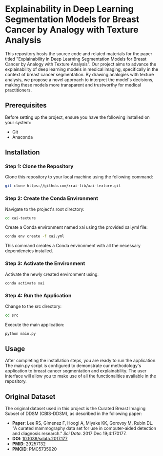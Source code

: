 # Explainability in Deep Learning Segmentation Models for Breast Cancer by Analogy with Texture Analysis

This repository hosts the source code and related materials for the paper titled "Explainability in Deep Learning Segmentation Models for Breast Cancer by Analogy with Texture Analysis". Our project aims to advance the explainability of deep learning models in medical imaging, specifically in the context of breast cancer segmentation. By drawing analogies with texture analysis, we propose a novel approach to interpret the model's decisions, making these models more transparent and trustworthy for medical practitioners.

## Prerequisites

Before setting up the project, ensure you have the following installed on your system:
- Git
- Anaconda

## Installation

### Step 1: Clone the Repository

Clone this repository to your local machine using the following command:

```bash
git clone https://github.com/xrai-lib/xai-texture.git
```

### Step 2: Create the Conda Environment

Navigate to the project's root directory:

```bash
cd xai-texture
```
Create a Conda environment named xai using the provided xai.yml file:
```bash
conda env create -f xai.yml
```
This command creates a Conda environment with all the necessary dependencies installed.

### Step 3: Activate the Environment
Activate the newly created environment using:
```bash
conda activate xai
```
### Step 4: Run the Application
Change to the src directory:
```bash
cd src
```
Execute the main application:
```bash
python main.py
```
## Usage
After completing the installation steps, you are ready to run the application. The main.py script is configured to demonstrate our methodology's application to breast cancer segmentation and explainability. The user interface will allow you to make use of all the functionalities available in the repository.

## Original Dataset
The original dataset used in this project is the Curated Breast Imaging Subset of DDSM (CBIS-DDSM), as described in the following paper:

- **Paper**: Lee RS, Gimenez F, Hoogi A, Miyake KK, Gorovoy M, Rubin DL. "A curated mammography data set for use in computer-aided detection and diagnosis research." *Sci Data*. 2017 Dec 19;4:170177. 
- **DOI**: [10.1038/sdata.2017.177](https://doi.org/10.1038/sdata.2017.177)
- **PMID**: 29257132
- **PMCID**: PMC5735920
   
